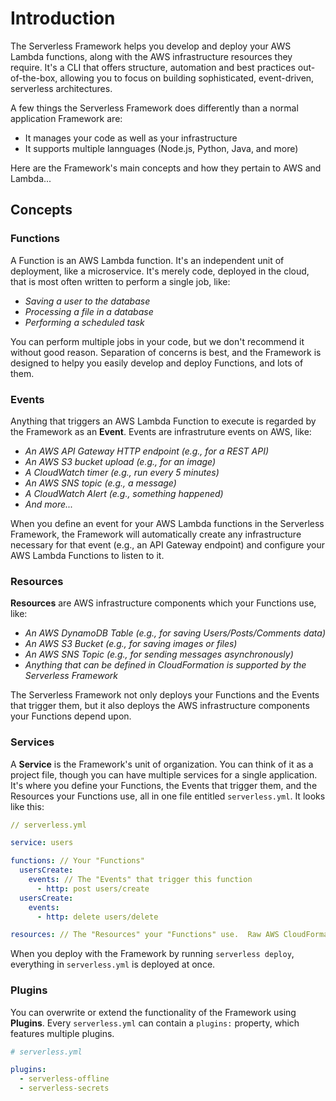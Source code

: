 <!--
title: Serverless Framework - AWS Lambda Guide - Introduction
menuText: Intro
menuOrder: 1
description: An introduction to using AWS and AWS Lambda with the Serverless Framework.
layout: Doc
-->

# Introduction

The Serverless Framework helps you develop and deploy your AWS Lambda functions, along with the AWS infrastructure resources they require.  It's a CLI that offers structure, automation and best practices out-of-the-box, allowing you to focus on building sophisticated, event-driven, serverless architectures.

A few things the Serverless Framework does differently than a normal application Framework are:
* It manages your code as well as your infrastructure
* It supports multiple lannguages (Node.js, Python, Java, and more)

Here are the Framework's main concepts and how they pertain to AWS and Lambda...

## Concepts

### Functions

A Function is an AWS Lambda function.  It's an independent unit of deployment, like a microservice.  It's merely code, deployed in the cloud, that is most often written to perform a single job, like:

* *Saving a user to the database*
* *Processing a file in a database*
* *Performing a scheduled task*

You can perform multiple jobs in your code, but we don't recommend it without good reason.  Separation of concerns is best, and the Framework is designed to helpy you easily develop and deploy Functions, and lots of them.

### Events

Anything that triggers an AWS Lambda Function to execute is regarded by the Framework as an **Event**.  Events are infrastruture events on AWS, like:

* *An AWS API Gateway HTTP endpoint (e.g., for a REST API)*
* *An AWS S3 bucket upload (e.g., for an image)*
* *A CloudWatch timer (e.g., run every 5 minutes)*
* *An AWS SNS topic (e.g., a message)*
* *A CloudWatch Alert (e.g., something happened)*
* *And more...*

When you define an event for your AWS Lambda functions in the Serverless Framework, the Framework will automatically create any infrastructure necessary for that event (e.g., an API Gateway endpoint) and configure your AWS Lambda Functions to listen to it.

### Resources

**Resources** are AWS infrastructure components which your Functions use, like:

* *An AWS DynamoDB Table (e.g., for saving Users/Posts/Comments data)*
* *An AWS S3 Bucket (e.g., for saving images or files)*
* *An AWS SNS Topic (e.g., for sending messages asynchronously)*
* *Anything that can be defined in CloudFormation is supported by the Serverless Framework*

The Serverless Framework not only deploys your Functions and the Events that trigger them, but it also deploys the AWS infrastructure components your Functions depend upon.

### Services

A **Service** is the Framework's unit of organization.  You can think of it as a project file, though you can have multiple services for a single application.  It's where you define your Functions, the Events that trigger them, and the Resources your Functions use, all in one file entitled `serverless.yml`.  It looks like this:

```yml
// serverless.yml

service: users

functions: // Your "Functions"
  usersCreate:
    events: // The "Events" that trigger this function
      - http: post users/create
  usersCreate:
    events:
      - http: delete users/delete

resources: // The "Resources" your "Functions" use.  Raw AWS CloudFormation goes in here.
```
When you deploy with the Framework by running `serverless deploy`, everything in `serverless.yml` is deployed at once.

### Plugins

You can overwrite or extend the functionality of the Framework using **Plugins**.  Every `serverless.yml` can contain a `plugins:` property, which features multiple plugins.

```yml
# serverless.yml

plugins:
  - serverless-offline
  - serverless-secrets
```
